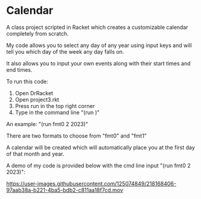 # Calendar

A class project scripted in Racket which creates a customizable calendar completely from scratch. 

My code allows you to select any day of any year using input keys and will tell you which day of the week any day falls on. 

It also allows you to input your own events along with their start times and end times. 

To run this code: 
  1) Open DrRacket
  2) Open project3.rkt
  3) Press run in the top right corner 
  4) Type in the command line "(run <calendar format> <month> <year>)"
  
An example: "(run fmt0 2 2023)" 

There are two formats to choose from "fmt0" and "fmt1" 

A calendar will be created which will automatically place you at the first day of that month and year. 

A demo of my code is provided below with the cmd line input "(run fmt0 2 2023)":

https://user-images.githubusercontent.com/125074849/218168406-97aab38a-b221-4ba5-bdb2-c811aa18f7cd.mov


